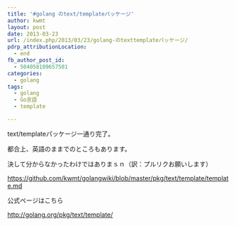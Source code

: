 ```yaml
---
title: '#golang のtext/templateパッケージ'
author: kwmt
layout: post
date: 2013-03-23
url: /index.php/2013/03/23/golang-のtexttemplateパッケージ/
pdrp_attributionLocation:
  - end
fb_author_post_id:
  - 504058109657501
categories:
  - golang
tags:
  - golang
  - Go言語
  - template

---
```

text/templateパッケージ一通り完了。
  
都合上、英語のままでのところもあります。
  
決して分からなかったわけではありまｓｎ（訳：プルリクお願いします）
  
<a href="https://github.com/kwmt/golangwiki/blob/master/pkg/text/template/template.md" rel="nofollow">https://github.com/kwmt/golangwiki/blob/master/pkg/text/template/template.md</a>

公式ページはこちら
  
<a href="http://golang.org/pkg/text/template/" rel="nofollow">http://golang.org/pkg/text/template/</a>